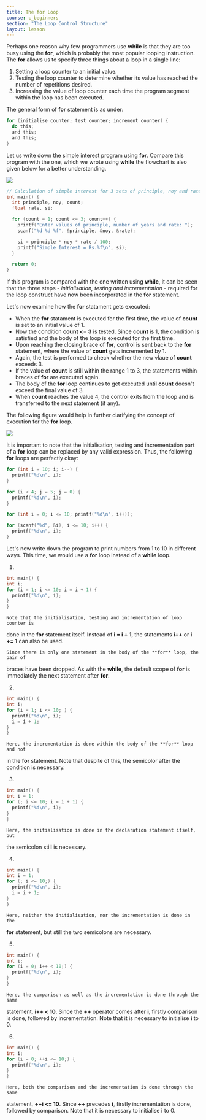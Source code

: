 ```yaml
---
title: The for Loop
course: c_beginners
section: "The Loop Control Structure"
layout: lesson
---
```


Perhaps one reason why few programmers use **while** is that they are too busy
using the **for**, which is probably the most popular looping instruction. The
**for** allows us to specify three things about a loop in a single line:

1. Setting a loop counter to an initial value.
2. Testing the loop counter to determine whether its value has reached the
   number of repetitions desired.
3. Increasing the value of loop counter each time the program segment within the
   loop has been executed.

The general form of **for** statement is as under:

```c
for (initialise counter; test counter; increment counter) {
  do this;
  and this;
  and this;
}
```

Let us write down the simple interest program using **for**. Compare this
program with the one, which we wrote using **while** the flowchart is also given
below for a better understanding.

![](/img/courses/c_beginners/flowchart_for_example1.png)

```c
// Calculation of simple interest for 3 sets of principle, noy and rate
int main() {
  int principle, noy, count;
  float rate, si;

  for (count = 1; count <= 3; count++) {
    printf("Enter values of principle, number of years and rate: ");
    scanf("%d %d %f", &principle, &noy, &rate);

    si = principle * noy * rate / 100;
    printf("Simple Interest = Rs.%f\n", si);
  }

  return 0;
}
```

If this program is compared with the one written using **while**, it can be seen
that the three steps - _initialisation, testing and incrementation_ - required
for the loop construct have now been incorporated in the **for** statement.

Let's now examine how the **for** statament gets executed:

* When the **for** statament is executed for the first time, the value of
    **count** is set to an initial value of 1.
* Now the condition **count <= 3** is tested. Since **count** is 1, the
    condition is satisfied and the body of the loop is executed for the first
  time.
* Upon reaching the closing brace of **for**, control is sent back to the
  **for** statement, where the value of **count** gets incremented by 1.
* Again, the test is performed to check whether the new vlaue of **count**
  exceeds 3.
* If the value of **count** is still within the range 1 to 3, the statements
  within braces of **for** are executed again.
* The body of the **for** loop continues to get executed until **count** doesn't
  exceed the final value of 3.
* When **count** reaches the value 4, the control exits from the loop and is
  transferred to the next statement (if any).

The following figure would help in further clarifying the concept of execution
for the **for** loop.

![](/img/courses/c_beginners/for_figure.png)

It is important to note that the initialisation, testing and incrementation part
of a **for** loop can be replaced by any valid expression. Thus, the following
**for** loops are perfectly okay:

```c
for (int i = 10; i; i--) {
  printf("%d\n", i);
}

for (i < 4; j = 5; j = 0) {
  printf("%d\n", i);
}

for (int i = 0; i <= 10; printf("%d\n", i++));

for (scanf("%d", &i), i <= 10; i++) {
  printf("%d\n", i);
}
```

Let's now write down the program to print numbers from 1 to 10 in different
ways. This time, we would use a **for** loop instead of a **while** loop.

1. 
  ```c
int main() {
  int i;
  for (i = 1; i <= 10; i = i + 1) {
    printf("%d\n", i);
  }
}
  ```

    Note that the initialisation, testing and incrementation of loop counter is
  done in the **for** statement itself. Instead of **i = i + 1**, the statements
  **i++** or **i += 1** can also be used.

    Since there is only one statement in the body of the **for** loop, the pair of
  braces have been dropped. As with the **while**, the default scope of **for** is
  immediately the next statement after **for**.

2. 
  ```c
int main() {
  int i;
  for (i = 1; i <= 10; ) {
    printf("%d\n", i);
    i = i + 1;
  }
}
  ```

    Here, the incrementation is done within the body of the **for** loop and not
  in the **for** statement. Note that despite of this, the semicolor after the
  condition is necessary.

3. 
  ```c
int main() {
  int i = 1;
  for (; i <= 10; i = i + 1) {
    printf("%d\n", i);
  }
}
  ```

    Here, the initialisation is done in the declaration statement itself, but
the semicolon still is necessary.

4. 
  ```c
int main() {
  int i = 1;
  for (; i <= 10;) {
    printf("%d\n", i);
    i = i + 1;
  }
}
  ```

    Here, neither the initialisation, nor the incrementation is done in the
**for** statement, but still the two semicolons are necessary.

5. 
  ```c
int main() {
  int i;
  for (i = 0; i++ < 10;) {
    printf("%d\n", i);
  }
}
  ```

    Here, the comparison as well as the incrementation is done through the same
statement, **i++ < 10**. Since the **++** operator comes after **i**, firstly
comparison is done, followed by incrementation. Note that it is necessary to
initialise **i** to 0.

6. 
  ```c
int main() {
  int i;
  for (i = 0; ++i <= 10;) {
    printf("%d\n", i);
  }
}
  ```

    Here, both the comparison and the incrementation is done through the same
statement, **++i <= 10**. Since **++** precedes **i**, firstly incrementation is
done, followed by comparison. Note that it is necessary to initialise **i** to
0.
